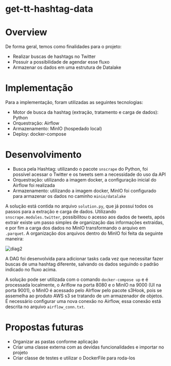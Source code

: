# get-tt-hashtag-data

# Overview

  De forma geral, temos como finalidades para o projeto:
   - Realizar buscas de hashtags no Twitter
   - Possuir a possibilidade de agendar esse fluxo
   - Armazenar os dados em uma estrutura de Datalake
   
# Implementação
 
  Para a implementação, foram utilizadas as seguintes tecnologias:
   - Motor de busca da hashtag (extração, tratamento e carga de dados): Python
   - Orquestração: Airflow
   - Armazenamento: MinIO (hospedado local)
   - Deploy: docker-compose
   
# Desenvolvimento

   - Busca pela Hashtag: utilizando o pacote `snscrape` do Python, foi possível acessar o Twitter e os tweets sem a necessidade do uso da API
   - Orquestração: utilizando a imagem docker, a configuração inicial do Airflow foi realizada
   - Armazenamento: utilizando a imagem docker, MinIO foi configurado para armazenar os dados no caminho `minio/datalake`
   
   A solução está contida no arquivo `solution.py`, que já possui todos os passos para a extração e carga de dados. Utilizando `snscrape.modules.twitter`, possibilitou o acesso aos dados de tweets, após extrair existe um passo simples de organização das informações extraídas, e por fim a carga dos dados no MinIO transformando o arquivo em `.parquet`. A organização dos arquivos dentro do MinIO foi feita da seguinte maneira:
   
![diag2](https://user-images.githubusercontent.com/62388489/216341418-bb21d7d0-47ba-46eb-9041-5131894c01aa.png)

  A DAG foi desenvolvida para adicionar tasks cada vez que necessitar fazer buscas de uma hashtag diferente, salvando os dados seguindo o padrão indicado no fluxo acima.
  
  A solução pode ser utilizada com o comando `docker-compose up` e é processada localmente, o Ariflow na porta 8080 e o MinIO na 9000 (UI na porta 9001), o MinIO é acessado pelo AIrflow pelo pacote s3Hook, pois se assemelha ao produto AWS s3 se tratando de um armazenador de objetos. É necessário configurar uma nova conexão no Airflow, essa conexão está descrita no arquivo `airflow_conn.txt`.
  
# Propostas futuras

   - Organizar as pastas conforme aplicação
   - Criar uma classe externa com as devidas funcionalidades e importar no projeto
   - Criar classe de testes e utilizar o DockerFile para roda-los
